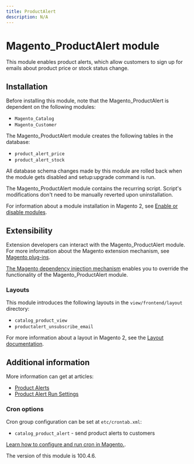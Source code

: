 ```yaml
---
title: ProductAlert
description: N/A
---
```


# Magento_ProductAlert module

This module enables product alerts, which allow customers to sign up for emails about product price or stock status change.

## Installation

Before installing this module, note that the Magento_ProductAlert is dependent on the following modules:

- `Magento_Catalog`
- `Magento_Customer`

The Magento_ProductAlert module creates the following tables in the database:

- `product_alert_price`
- `product_alert_stock`

All database schema changes made by this module are rolled back when the module gets disabled and setup:upgrade command is run.

The Magento_ProductAlert module contains the recurring script. Script's modifications don't need to be manually reverted upon uninstallation.

For information about a module installation in Magento 2, see [Enable or disable modules](https://experienceleague.adobe.com/docs/commerce-operations/installation-guide/tutorials/manage-modules.html).

## Extensibility

Extension developers can interact with the Magento_ProductAlert module. For more information about the Magento extension mechanism, see [Magento plug-ins](https://developer.adobe.com/commerce/php/development/components/plugins/).

[The Magento dependency injection mechanism](https://developer.adobe.com/commerce/php/development/components/dependency-injection/) enables you to override the functionality of the Magento_ProductAlert module.

### Layouts

This module introduces the following layouts in the `view/frontend/layout` directory:

- `catalog_product_view`
- `productalert_unsubscribe_email`

For more information about a layout in Magento 2, see the [Layout documentation](https://developer.adobe.com/commerce/frontend-core/guide/layouts/).

## Additional information

More information can get at articles:

- [Product Alerts](https://experienceleague.adobe.com/docs/commerce-admin/inventory/configuration/product-alerts/alert-setup.html)
- [Product Alert Run Settings](https://experienceleague.adobe.com/docs/commerce-admin/inventory/configuration/product-alerts/alert-setup.html)

### Cron options

Cron group configuration can be set at `etc/crontab.xml`:

- `catalog_product_alert` - send product alerts to customers

[Learn how to configure and run cron in Magento.](https://experienceleague.adobe.com/docs/commerce-operations/configuration-guide/cli/configure-cron-jobs.html).

<InlineAlert slots="text" />
The version of this module is 100.4.6.
